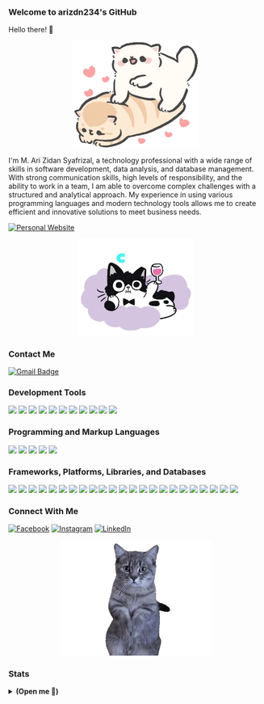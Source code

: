 ### Welcome to arizdn234's GitHub
Hello there! 👋 <br>
<p align="center">
    <img src="https://raw.githubusercontent.com/arizdn234/arizdn234/main/mimiw.gif" width="250"></center>
</p>

<p>I'm M. Ari Zidan Syafrizal, a technology professional with a wide range of skills in software development, data analysis, and database management. With strong communication skills, high levels of responsibility, and the ability to work in a team, I am able to overcome complex challenges with a structured and analytical approach. My experience in using various programming languages ​​and modern technology tools allows me to create efficient and innovative solutions to meet business needs.</p>

[![Personal Website](https://img.shields.io/badge/Personal%20Website-255E63?style=for-the-badge&logo=About.me&logoColor=white)](https://arizdn234.github.io/arz-portfolio-112/)

<p align="center">
    <img src="https://raw.githubusercontent.com/arizdn234/arizdn234/main/mimiw2.gif" width="230">
</p>

### Contact Me
[![Gmail Badge](https://img.shields.io/badge/zidanerizal17@gmail.com-D14836?style=for-the-badge&logo=gmail&logoColor=white)](mailto:zidanerizal17@gmail.com)

### Development Tools
![](https://img.shields.io/badge/VSCode-0078D4?style=for-the-badge&logo=visual%20studio%20code&logoColor=white)
![](https://img.shields.io/badge/Postman-FF6C37?style=for-the-badge&logo=Postman&logoColor=white)
![](https://img.shields.io/badge/GIT-E44C30?style=for-the-badge&logo=git&logoColor=white)
![](https://img.shields.io/badge/GitHub-222222?style=for-the-badge&logo=github&logoColor=white)
![](https://img.shields.io/badge/jupyter%20notebook-fc8038?style=for-the-badge&logo=jupyter&logoColor=white)
![](https://img.shields.io/badge/Google%20Colab-F9AB00?style=for-the-badge&logo=Google%20Colab&logoColor=white)
![](https://img.shields.io/badge/Navicat-fc9403?style=for-the-badge&logo=navicat&logoColor=white)
![](https://img.shields.io/badge/DBeaver-262626?style=for-the-badge&logo=dbeaver&logoColor=white)
![](https://img.shields.io/badge/pgAdmin-336791?style=for-the-badge&logo=postgresql&logoColor=white)
![](https://img.shields.io/badge/Mongo%20Atlas-13aa52?style=for-the-badge&logo=mongodb&logoColor=white)
![](https://img.shields.io/badge/Docker-2496ED?style=for-the-badge&logo=docker&logoColor=white)

### Programming and Markup Languages
![](https://img.shields.io/badge/Go-007ACC?style=for-the-badge&logo=go&logoColor=white)
![](https://img.shields.io/badge/Python-0335fc?style=for-the-badge&logo=python&logoColor=white)
![](https://img.shields.io/badge/JavaScript-323330?style=for-the-badge&logo=javascript&logoColor=F7DF1E)
![](https://img.shields.io/badge/PHP-777BB4?style=for-the-badge&logo=php&logoColor=white)
![](https://img.shields.io/badge/SQL-4479A1?style=for-the-badge&logo=sql&logoColor=white)

### Frameworks, Platforms, Libraries, and Databases
![](https://img.shields.io/badge/Prisma-222222?style=for-the-badge&logo=prisma&logoColor=white)
![](https://img.shields.io/badge/Sequelize.js-001bc9?style=for-the-badge&logo=sequelize&logoColor=white)
![](https://img.shields.io/badge/GORM-3776AB?style=for-the-badge&logo=go&logoColor=white)
![](https://img.shields.io/badge/Eloquent-FF2D20?style=for-the-badge&logo=laravel&logoColor=white)
![](https://img.shields.io/badge/SQLAlchemy-ffa500?style=for-the-badge&logo=python&logoColor=white)
![](https://img.shields.io/badge/Django-033600?style=for-the-badge&logo=django&logoColor=white)
![](https://img.shields.io/badge/Flask-000000?style=for-the-badge&logo=flask&logoColor=white)
![](https://img.shields.io/badge/FastAPI-009688?style=for-the-badge&logo=fastapi&logoColor=white)
![](https://img.shields.io/badge/Laravel-FF2D20?style=for-the-badge&logo=laravel&logoColor=white)
![](https://img.shields.io/badge/Express.js-000000?style=for-the-badge&logo=express&logoColor=white)
![](https://img.shields.io/badge/Gin%20Gonic-1c58e6?style=for-the-badge&logo=gin&logoColor=white)
![](https://img.shields.io/badge/Gofiber-007ACC?style=for-the-badge&logo=gofiber&logoColor=white)
![](https://img.shields.io/badge/Bootstrap-563D7C?style=for-the-badge&logo=bootstrap&logoColor=white)
![](https://img.shields.io/badge/Materialize%20CSS-e83c3d?style=for-the-badge&logo=material-design&logoColor=white)
![](https://img.shields.io/badge/Tailwind%20CSS-06B6D4?style=for-the-badge&logo=tailwindcss&logoColor=white)
![](https://img.shields.io/badge/Alpine.js-8BC0D0?style=for-the-badge&logo=alpinedotjs&logoColor=white)
![](https://img.shields.io/badge/Vite.js-646CFF?style=for-the-badge&logo=vite&logoColor=white)
![](https://img.shields.io/badge/PostgreSQL-4169E1?style=for-the-badge&logo=postgresql&logoColor=white)
![](https://img.shields.io/badge/MySQL-4479A1?style=for-the-badge&logo=mysql&logoColor=white)
![](https://img.shields.io/badge/SQLite-003B57?style=for-the-badge&logo=sqlite&logoColor=white)
![](https://img.shields.io/badge/MongoDB-47A248?style=for-the-badge&logo=mongodb&logoColor=white)
![](https://img.shields.io/badge/Redis-DC382D?style=for-the-badge&logo=redis&logoColor=white)
![](https://img.shields.io/badge/Apache%20Kafka-231F20?style=for-the-badge&logo=apachekafka&logoColor=white)

### Connect With Me
[![Facebook](https://img.shields.io/badge/Facebook-1877F2?style=for-the-badge&logo=facebook&logoColor=white)](https://www.facebook.com/profile.php?id=100014165072831)
[![Instagram](https://img.shields.io/badge/Instagram-E4405F?style=for-the-badge&logo=instagram&logoColor=white)](https://www.instagram.com/z.id21/)
[![LinkedIn](https://img.shields.io/badge/LinkedIn-0077B5?style=for-the-badge&logo=linkedin&logoColor=white)](https://www.linkedin.com/in/arizidan/)

<p align="center">
    <img src="https://raw.githubusercontent.com/arizdn234/arizdn234/main/mimi3.gif" width="300">
</p>

### Stats
<details>
 <summary><strong>(Open me 👀)</strong></summary>
 <br>
 <p><img src="https://github-readme-streak-stats.herokuapp.com?user=arizdn234&theme=tokyonight&hide_border=true&border_radius=3&card_width=600&card_height=270)](https://git.io/streak-stats" alt="Stat Streak" width="350" /></p>
 <p><img src="https://github-readme-stats.vercel.app/api?username=arizdn234&show_icons=true&theme=tokyonight&
